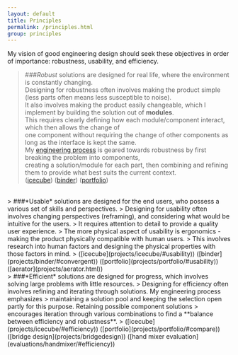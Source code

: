 ```yaml
---
layout: default
title: Principles
permalink: /principles.html
group: principles
---
```


My vision of good engineering design should seek these objectives in order of importance: 
robustness, usability, and efficiency.  


> ###*Robust* solutions are designed for real life, where the environment is constantly changing.  
> Designing for robustness often involves making the product simple (less parts often means less susceptible to noise).  
> It also involves making the product easily changeable, which I implement by building the solution out of **modules**.  
> This requires clearly defining how each module/component interact, which then allows the change of  
> one component without requiring the change of other components as long as the interface is kept the same.  
> My [engineering process](/process.html) is geared towards robustness by first breaking the problem into components,  
> creating a solution/module for each part, then combining and refining them to provide what best suits the current context.  
> ([icecube](projects/icecube/#robustness)) ([binder](projects/binder/#divergent)) ([portfolio](projects/portfoio/#pool))  
<br>
> ###*Usable* solutions are designed for the end users, who possess a various set of skills and perspectives.  
> Designing for usability often involves changing perspectives (reframing), and considering what would be intuitive for the users.  
> It requires attention to detail to provide a quality user experience.  
> The more physical aspect of usability is ergonomics - making the product physically compatible with human users.  
> This involves research into human factors and designing the physical properties with those factors in mind.  
> ([icecube](projects/icecube/#usability)) ([binder](projects/binder/#convergent)) ([portfolio](projects/portfolio/#usability)) ([aerator](projects/aerator.html))  
<br>
> ###*Efficient* solutions are designed for progress, which involves solving large problems with little resources.  
> Designing for efficiency often involves refining and iterating through solutions. My engineering process emphasizes  
> maintaining a solution pool and keeping the selection open partly for this purpose. Retaining possible component solutions  
> encourages iteration through various combinations to find a **balance between efficiency and robustness**.  
> ([icecube](projects/icecube/#efficiency)) ([portfolio](projects/portfolio/#compare)) ([bridge design](projects/bridgedesign)) ([hand mixer evaluation](evaluations/handmixer/#efficiency))
<br>
<br>
<br>
<br>
<br>